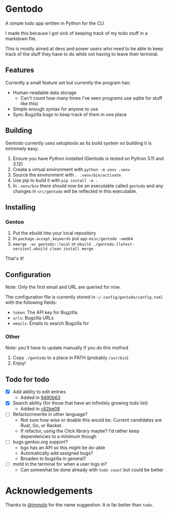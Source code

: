 # Gentodo

A simple todo app written in Python for the CLI

I made this because I got sick of keeping track of my todo stuff in a markdown 
file.

This is mostly aimed at devs and power users who need to be able to keep track
of the stuff they have to do while not having to leave their terminal.

## Features

Currently a small feature set but currently the program has:
- Human-readable data storage 
  - Can't count how many times I've seen programs use sqlite for stuff like this)
- Simple enough syntax for anyone to use
- Sync Bugzilla bugs to keep track of them in one place

## Building

Gentodo currently uses setuptools as its build system so building it is extremely easy.

1. Ensure you have Python installed (Gentodo is tested on Python 3.11 and 3.12)
2. Create a virtual environment with `python -m venv .venv`
3. Source the environment with `. .venv/bin/activate`
4. Use pip to build it with `pip install -e .`
5. In `.venv/bin` there should now be an executable called `gentodo` and any changes in `src/gentodo` will be reflected in this executable.

## Installing

### Gentoo

1. Put the ebuild into your local repository
2. In `package.accept_keywords` put `app-misc/gentodo ~amd64`
3. `emerge -av gentodo::local` or `ebuild ./gentodo-[latest-version].ebuild clean install merge`

That's it!

## Configuration

Note: Only the first email and URL are queried for now.

The configuration file is currently stored in `~/.config/gentodo/config.toml` with the following fields:

- `token`: The API key for Bugzilla
- `urls`: Bugzilla URLs
- `emails`: Emails to search Bugzilla for

### Other

Note: you'll have to update manually if you do this method

1. Copy `./gentodo` to a place in PATH (probably `/usr/bin`)
2. Enjoy!

## Todo for todo

- [x] Add ability to edit entries
  - Added in [9490b63](https://github.com/csfore/gentodo/commit/9490b63381a3f0ea7affca174d3b3eaf27bee64f)
- [x] Search ability (for those that have an infinitely growing todo list)
  - Added in [c62be08](https://github.com/csfore/gentodo/commit/9490b63381a3f0ea7affca174d3b3eaf27bee64f)
- [ ] Refactor/rewrite in other language? 
  - Not sure how wise or doable this would be. Current candidates are Rust, Go, or Racket.
  - If refactor, using the Click library maybe? I'd rather keep dependencies to a minimum though
- [ ] bugs.gentoo.org support?
  - bgo has an API so this might be do-able
  - Automatically add assigned bugs?
  - Broaden to bugzilla in general?
- [ ] motd in the terminal for when a user logs in?
  - Can somewhat be done already with `todo count` but could be better

# Acknowledgements

Thanks to [@immolo](https://github.com/immolo) for the name suggestion. It is far better than `todo`.
